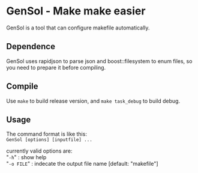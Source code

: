 # GenSol - Make make easier
GenSol is a tool that can configure makefile automatically.

## Dependence
GenSol uses rapidjson to parse json and boost::filesystem to enum files, so you need to prepare it before compiling.

## Compile
Use `make` to build release version, and `make task_debug` to build debug.

## Usage
The command format is like this:  
`GenSol [options] [inputfile] ...`

currently valid options are:  
"`-h`" : show help  
"`-o FILE`" : indecate the output file name [default: "makefile"]
